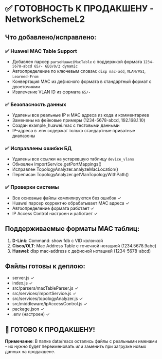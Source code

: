 # ✅ ГОТОВНОСТЬ К ПРОДАКШЕНУ - NetworkSchemeL2

## Что добавлено/исправлено:

### ✅ Huawei MAC Table Support
- Добавлен парсер `parseHuaweiMacTable` с поддержкой формата `1234-5678-abcd 65/- GE0/0/2 dynamic`
- Автоопределение по ключевым словам: `disp mac-add`, `VLAN/VSI`, `Learned-From`
- Конвертация MAC из дефисного формата в стандартный формат с двоеточиями
- Извлечение VLAN ID из формата `65/-` 

### ✅ Безопасность данных
- Удалены все реальные IP и MAC адреса из кода и комментариев
- Заменены на фейковые примеры (1234-5678-abcd, 192.168.1.10)
- Создан example_huawei.mac с тестовыми данными
- IP-адреса в .env содержат только стандартные приватные диапазоны

### ✅ Исправлены ошибки БД
- Удалены все ссылки на устаревшую таблицу `device_vlans`
- Обновлен ImportService.getPortMappings()
- Исправлен TopologyAnalyzer.analyzeMacLocation()
- Переписан TopologyAnalyzer.getVlanTopologyWithPath()

### ✅ Проверки системы
- Все основные файлы компилируются без ошибок ✓
- Huawei парсер корректно обрабатывает MAC адреса ✓
- Автоопределение формата работает ✓
- IP Access Control настроен и работает ✓

## Поддерживаемые форматы MAC таблиц:
1. **D-Link**: Command: show fdb с VID колонкой
2. **Cisco/OLT**: Mac Address Table с точечной нотацией (1234.5678.9abc)
3. **Huawei**: disp mac-address с дефисной нотацией (1234-5678-abcd)

## Файлы готовы к деплою:
- server.js ✓
- index.js ✓  
- src/parsers/macTableParser.js ✓
- src/services/importService.js ✓
- src/services/topologyAnalyzer.js ✓
- src/middleware/ipAccessControl.js ✓
- package.json ✓
- .env (настроен) ✓

## 🚀 ГОТОВО К ПРОДАКШЕНУ!

**Примечание**: В папке data/macs остались файлы с реальными именами - их нужно будет переименовать или заменить при загрузке новых данных на продакшене.